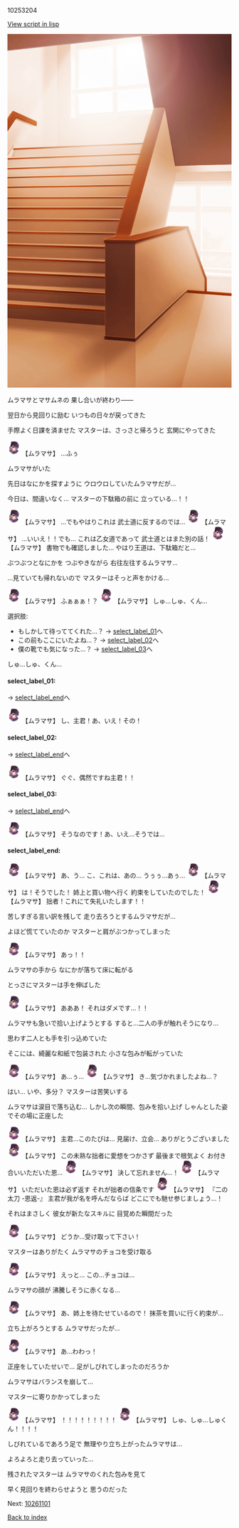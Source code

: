 10253204

[View script in lisp](../scripts/10253204.txt)

![stairs_evening.png](../images/backgrounds/stairs_evening.png)

ムラマサとマサムネの
果し合いが終わり――

翌日から見回りに励む
いつもの日々が戻ってきた

手際よく日課を済ませた
マスターは、さっさと帰ろうと
玄関にやってきた

<img src="../images/units/102531.png" alt="102531.png" height="34"/>
【ムラマサ】
…ふぅ

ムラマサがいた

先日はなにかを探すように
ウロウロしていたムラマサだが…

今日は、間違いなく…
マスターの下駄箱の前に
立っている…！！

<img src="../images/units/102531.png" alt="102531.png" height="34"/>
【ムラマサ】
…でもやはりこれは
武士道に反するのでは…

<img src="../images/units/102531.png" alt="102531.png" height="34"/>
【ムラマサ】
…いいえ！！でも…
これは乙女道であって
武士道とはまた別の話！

<img src="../images/units/102531.png" alt="102531.png" height="34"/>
【ムラマサ】
書物でも確認しました…
やはり王道は、下駄箱だと…

ぶつぶつとなにかを
つぶやきながら
右往左往するムラマサ…

…見ていても帰れないので
マスターはそっと声をかける…

<img src="../images/units/102531.png" alt="102531.png" height="34"/>
【ムラマサ】
ふぁぁぁ！？

<img src="../images/units/102531.png" alt="102531.png" height="34"/>
【ムラマサ】
しゅ…しゅ、くん…

選択肢:
- もしかして待っててくれた…？ → [select_label_01](#select_label_01)へ
- この前もここにいたよね…？ → [select_label_02](#select_label_02)へ
- 僕の靴でも気になった…？ → [select_label_03](#select_label_03)へ

しゅ…しゅ、くん…

#### select_label_01:
 → [select_label_end](#select_label_end)へ

<img src="../images/units/102531.png" alt="102531.png" height="34"/>
【ムラマサ】
し、主君！あ、いえ！その！

#### select_label_02:
 → [select_label_end](#select_label_end)へ

<img src="../images/units/102531.png" alt="102531.png" height="34"/>
【ムラマサ】
ぐぐ、偶然ですね主君！！

#### select_label_03:
 → [select_label_end](#select_label_end)へ

<img src="../images/units/102531.png" alt="102531.png" height="34"/>
【ムラマサ】
そうなのです！あ、いえ…そうでは…

#### select_label_end:

<img src="../images/units/102531.png" alt="102531.png" height="34"/>
【ムラマサ】
あ、う…
こ、これは、あの…
うぅぅ…あぅ…

<img src="../images/units/102531.png" alt="102531.png" height="34"/>
【ムラマサ】
は！そうでした！
姉上と買い物へ行く
約束をしていたのでした！

<img src="../images/units/102531.png" alt="102531.png" height="34"/>
【ムラマサ】
拙者！これにて失礼いたします！！

苦しすぎる言い訳を残して
走り去ろうとするムラマサだが…

よほど慌てていたのか
マスターと肩がぶつかってしまった

<img src="../images/units/102531.png" alt="102531.png" height="34"/>
【ムラマサ】
あっ！！

ムラマサの手から
なにかが落ちて床に転がる

とっさにマスターは手を伸ばした

<img src="../images/units/102531.png" alt="102531.png" height="34"/>
【ムラマサ】
あああ！
それはダメです…！！

ムラマサも急いで拾い上げようとする
すると…二人の手が触れそうになり…

思わす二人とも手を引っ込めていた

そこには、綺麗な和紙で包装された
小さな包みが転がっていた

<img src="../images/units/102531.png" alt="102531.png" height="34"/>
【ムラマサ】
あ…ぅ…

<img src="../images/units/102531.png" alt="102531.png" height="34"/>
【ムラマサ】
き…気づかれましたよね…？

はい…
いや、多分？
マスターは苦笑いする

ムラマサは涙目で落ち込む…
しかし次の瞬間、包みを拾い上げ
しゃんとした姿でその場に正座した

<img src="../images/units/102531.png" alt="102531.png" height="34"/>
【ムラマサ】
主君…このたびは…
見届け、立会…
ありがとうございました

<img src="../images/units/102531.png" alt="102531.png" height="34"/>
【ムラマサ】
この未熟な拙者に愛想をつかさず
最後まで根気よく
お付き合いいただいた恩…

<img src="../images/units/102531.png" alt="102531.png" height="34"/>
【ムラマサ】
決して忘れません…！

<img src="../images/units/102531.png" alt="102531.png" height="34"/>
【ムラマサ】
いただいた恩は必ず返す
それが拙者の信条です

<img src="../images/units/102531.png" alt="102531.png" height="34"/>
【ムラマサ】
『二の太刀 -恩返-』
主君が我が名を呼んだならば
どこにでも馳せ参じましょう…！

それはまさしく
彼女が新たなスキルに
目覚めた瞬間だった

<img src="../images/units/102531.png" alt="102531.png" height="34"/>
【ムラマサ】
どうか…受け取って下さい！

マスターはありがたく
ムラマサのチョコを受け取る

<img src="../images/units/102531.png" alt="102531.png" height="34"/>
【ムラマサ】
えっと…
この…チョコは…

ムラマサの顔が
沸騰しそうに赤くなる…

<img src="../images/units/102531.png" alt="102531.png" height="34"/>
【ムラマサ】
あ、姉上を待たせているので！
抹茶を買いに行く約束が…

立ち上がろうとする
ムラマサだったが…

<img src="../images/units/102531.png" alt="102531.png" height="34"/>
【ムラマサ】
あ…わわっ！

正座をしていたせいで…
足がしびれてしまったのだろうか

ムラマサはバランスを崩して…

マスターに寄りかかってしまった

<img src="../images/units/102531.png" alt="102531.png" height="34"/>
【ムラマサ】
！！！！！！！！！

<img src="../images/units/102531.png" alt="102531.png" height="34"/>
【ムラマサ】
しゅ、しゅ…しゅくん！！！！

しびれているであろう足で
無理やり立ち上がったムラマサは…

よろよろと走り去っていった…

残されたマスターは
ムラマサのくれた包みを見て

早く見回りを終わらせようと
思うのだった

Next: [10261101](10261101.md)

[Back to index](index.md)
